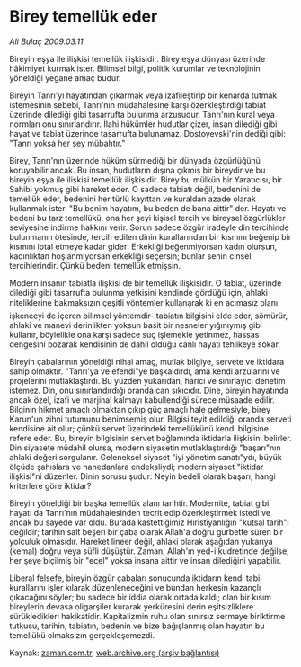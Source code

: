 # Birey temellük eder

*Ali Bulaç 2009.03.11*

<tr><td class="metin" colspan="2" style="padding-top: 20px; padding-left: 5px; padding-right: 10px;">Bireyin eşya ile ilişkisi temellük ilişkisidir. Birey eşya dünyası üzerinde hâkimiyet kurmak ister. Bilimsel bilgi, politik kurumlar ve teknolojinin yöneldiği yegane amaç budur.</td></tr><tr><td class="metin" colspan="2" style="padding-top: 20px; padding-left: 5px; padding-right: 10px;"><p> Bireyin Tanrı'yı hayatından çıkarmak veya izafileştirip bir kenarda tutmak istemesinin sebebi, Tanrı'nın müdahalesine karşı özerkleştirdiği tabiat üzerinde dilediği gibi tasarrufta bulunma arzusudur. Tanrı'nın kural veya normları onu sınırlandırır. İlahi hükümler hudutlar çizer, insan dilediği gibi hayat ve tabiat üzerinde tasarrufta bulunamaz. Dostoyevski'nin dediği gibi: "Tanrı yoksa her şey mübahtır."
<p>Birey, Tanrı'nın üzerinde hüküm sürmediği bir dünyada özgürlüğünü koruyabilir ancak. Bu insan, hudutların dışına çıkmış bir bireydir ve bu bireyin eşya ile ilişkisi temellük ilişkisidir. Birey bu mülkün bir Yaratıcısı, bir Sahibi yokmuş gibi hareket eder. O sadece tabiatı değil, bedenini de temellük eder, bedenini her türlü kayıttan ve kuraldan azade olarak kullanmak ister. "Bu benim hayatım, bu beden de bana aittir" der. Hayatı ve bedeni bu tarz temellükü, ona her şeyi kişisel tercih ve bireysel özgürlükler seviyesine indirme hakkını verir. Sorun sadece özgür iradeyle din tercihinde bulunmanın ötesinde, tercih edilen dinin kurallarından bir kısmını beğenip bir kısmını iptal etmeye kadar gider: Erkekliği beğenmiyorsan kadın olursun, kadınlıktan hoşlanmıyorsan erkekliği seçersin; bunlar senin cinsel tercihlerindir. Çünkü bedeni temellük etmişsin.
<p>Modern insanın tabiatla ilişkisi de bir temellük ilişkisidir. O tabiat, üzerinde dilediği gibi tasarrufta bulunma yetkisini kendinde gördüğü için, ahlaki niteliklerine bakmaksızın çeşitli yöntemler kullanarak ki en acımasız olanı işkenceyi de içeren bilimsel yöntemdir- tabiatın bilgisini elde eder, sömürür, ahlaki ve manevi derinlikten yoksun basit bir nesneler yığınıymış gibi kullanır, böylelikle ona karşı sadece suç işlemekle yetinmez, hassas dengesini bozarak kendisinin de dahil olduğu canlı hayatı tehlikeye sokar.
<p>Bireyin çabalarının yöneldiği nihai amaç, mutlak bilgiye, servete ve iktidara sahip olmaktır. "Tanrı'ya ve efendi"ye başkaldırdı, ama kendi arzularını ve projelerini mutlaklaştırdı. Bu yüzden yukarıdan, harici ve sınırlayıcı denetim istemez. Din, onu sınırlandırdığı oranda can sıkıcıdır. Dine, bireyin hayatında ancak özel, izafi ve marjinal kalmayı kabullendiği sürece müsaade edilir. Bilginin hikmet amaçlı olmaktan çıkıp güç amaçlı hale gelmesiyle, birey Karun'un zihni tutumunu benimsemiş olur. Bilgisi teyit edildiği oranda serveti kendisine ait olur; çünkü servet üzerindeki temellükünü kendi bilgisine refere eder. Bu, bireyin bilgisinin servet bağlamında iktidarla ilişkisini belirler. Din siyasete müdahil olursa, modern siyasetin mutlaklaştırdığı "başarı"nın ahlaki değeri sorgulanır. Geleneksel siyaset "iyi yönetim sanatı"ydı, büyük ölçüde şahıslara ve hanedanlara endeksliydi; modern siyaset "iktidar ilişkisi"ni düzenler. Dinin sorusu şudur: Neyin bedeli olarak başarı, hangi kriterlere göre iktidar?
<p>Bireyin yöneldiği bir başka temellük alanı tarihtir. Modernite, tabiat gibi hayatı da Tanrı'nın müdahalesinden tecrit edip özerkleştirmek istedi ve ancak bu sayede var oldu. Burada kastettiğimiz Hıristiyanlığın "kutsal tarih"i değildir; tarihin salt beşeri bir çaba olarak Allah'a doğru gurbette süren bir yolculuk olmasıdır. Hareket lineer değil, ahlaki olarak aşağıdan yukarıya (kemal) doğru veya süfli düşüştür. Zaman, Allah'ın yed-i kudretinde değilse, her şeye biçilmiş bir "ecel" yoksa insana aittir ve insan dilediğini yapabilir.
<p>Liberal felsefe, bireyin özgür çabaları sonucunda iktidarın kendi tabii kurallarını işler kılarak düzenleneceğini ve bundan herkesin kazançlı çıkacağını söyler; bu sadece bir iddia olarak ortada kaldı; olan bir kısım bireylerin devasa oligarşiler kurarak yerküresini derin eşitsizliklere sürükledikleri hakikatidir. Kapitalizmin ruhu olan sınırsız sermaye biriktirme tutkusu, tarihin, tabiatın, bedenin ve bize bağışlanmış olan hayatın bu temellükü olmaksızın gerçekleşemezdi.<br/></p></p></p></p></p></p></td></tr>

Kaynak: [zaman.com.tr](http://zaman.com.tr/yazar.do?yazino=823970), [web.archive.org (arşiv bağlantısı)](http://web.archive.org/web/20090318023011/http://www.zaman.com.tr:80/yazar.do?yazino=823970)
